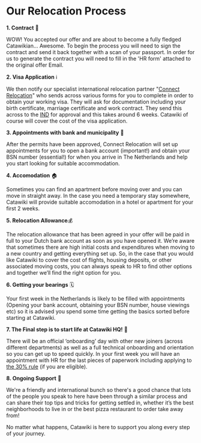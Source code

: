 # Our Relocation Process

**1. Contract** 📝 

WOW! You accepted our offer and are about to become a fully fledged Catawikian… Awesome. To begin the process you will need to sign the contract and send it back together with a scan of your passport. In order for us to generate the contract you will need to fill in the 'HR form' attached to the original offer Email.

**2. Visa Application** ℹ️

We then notify our specialist international relocation partner "[Connect Relocation](http://connect-relocation.com/)" who sends across various forms for you to complete in order to obtain your working visa. They will ask for documentation including your birth certificate, marriage certificate and work contract. They send this across to the [IND](https://ind.nl/en) for approval and this takes around 6 weeks. Catawiki of course will cover the cost of the visa application. 

**3. Appointments with bank and municipality** 🏧  

After the permits have been approved, Connect Relocation will set up appointments for you to open a bank account (important!) and obtain your BSN number (essential!) for when you arrive in The Netherlands and help you start looking for suitable accommodation. 

**4. Accomodation** 🏠

Sometimes you can find an apartment before moving over and you can move in straight away. In the case you need a temporary stay somewhere, Catawiki will provide suitable accomodation in a hotel or apartment for your first 2 weeks. 

**5. Relocation Allowance**💰 

The relocation allowance that has been agreed in your offer will be paid in full to your Dutch bank account as soon as you have opened it. We’re aware that sometimes there are high initial costs and expenditures when moving to a new country and getting everything set up. So, in the case that you would like Catawiki to cover the cost of flights, housing deposits, or other associated moving costs, you can always speak to HR to find other options and together we’ll find the right option for you.

**6. Getting your bearings** 🗓️

Your first week in the Netherlands is likely to be filled with appointments (Opening your bank account, obtaining your BSN number, house viewings etc) so it is advised you spend some time getting the basics sorted before starting at Catawiki. 

**7. The Final step is to start life at Catawiki HQ!** 🏢 

There will be an official ‘onboarding’ day with other new joiners (across different departments) as well as a full technical onboarding and orientation so you can get up to speed quickly. In your first week you will have an appointment with HR for the last pieces of paperwork including applying to [the 30% rule](https://ind.nl/en/work/Pages/Highly-skilled-migrant.aspx) (if you are eligible). 

**8. Ongoing Support** 🍕 

We're a friendly and international bunch so there's a good chance that lots of the people you speak to here have been through a similar process and can share their top tips and tricks for getting settled in, whether it’s the best neighborhoods to live in or the best pizza restaurant to order take away from!

No matter what happens, Catawiki is here to support you along every step of your journey.
